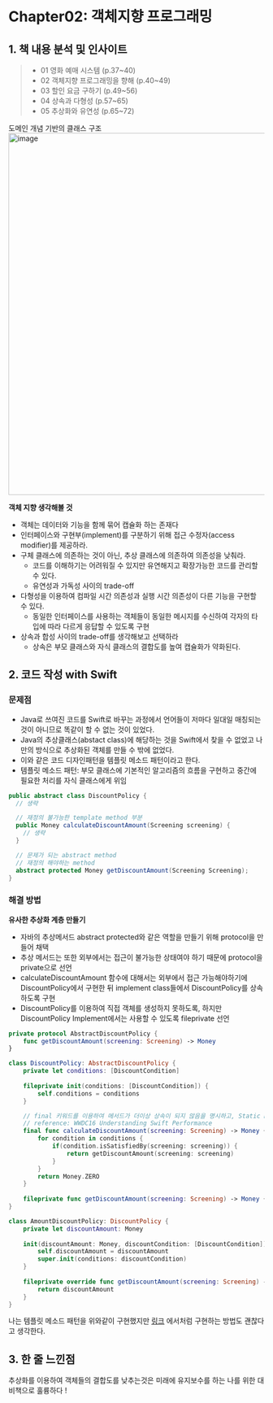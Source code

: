 # Chapter02: 객체지향 프로그래밍

## 1. 책 내용 분석 및 인사이트
> - 01 영화 예매 시스템 (p.37~40)
> - 02 객체지향 프로그래밍을 향해 (p.40~49)
> - 03 할인 요금 구하기 (p.49~56)
> - 04 상속과 다형성 (p.57~65)
> - 05 추상화와 유연성 (p.65~72)

도메인 개념 기반의 클래스 구조<br/>
<img width="712" alt="image" src="https://github.com/HM4725/ObjectStudy/assets/26588989/3dcfa385-29d2-43f0-a354-7eba14fd97d0">

**객체 지향 생각해볼 것**
- 객체는 데이터와 기능을 함께 묶어 캡슐화 하는 존재다
- 인터페이스와 구현부(implement)를 구분하기 위해 접근 수정자(access modifier)를 제공하라.
- 구체 클래스에 의존하는 것이 아닌, 추상 클래스에 의존하여 의존성을 낮춰라.
  - 코드를 이해하기는 어려워질 수 있지만 유연해지고 확장가능한 코드를 관리할 수 있다.
  - 유연성과 가독성 사이의 trade-off
- 다형성을 이용하여 컴파일 시간 의존성과 실행 시간 의존성이 다른 기능을 구현할 수 있다.
  - 동일한 인터페이스를 사용하는 객체들이 동일한 메시지를 수신하여 각자의 타입에 따라 다르게 응답할 수 있도록 구현
- 상속과 합성 사이의 trade-off를 생각해보고 선택하라
  - 상속은 부모 클래스와 자식 클래스의 결합도를 높여 캡슐화가 약화된다. 

## 2. 코드 작성 with Swift

### 문제점
- Java로 쓰여진 코드를 Swift로 바꾸는 과정에서 언어들이 저마다 일대일 매칭되는 것이 아니므로 똑같이 할 수 없는 것이 있었다.
- Java의 추상클래스(abstact class)에 해당하는 것을 Swift에서 찾을 수 없었고 나만의 방식으로 추상화된 객체를 만들 수 밖에 없었다.
- 이와 같은 코드 디자인패턴을 템플릿 메소드 패턴이라고 한다.
- 템플릿 메소드 패턴: 부모 클래스에 기본적인 알고리즘의 흐름을 구현하고 중간에 필요한 처리를 자식 클래스에게 위임

```java
public abstract class DiscountPolicy {
  // 생략

  // 재정의 불가능한 template method 부분
  public Money calculateDiscountAmount(Screening screening) {
    // 생략
  }

  // 문제가 되는 abstract method
  // 재정의 해야하는 method
  abstract protected Money getDiscountAmount(Screening Screening);
}
```

### 해결 방법

**유사한 추상화 계층 만들기**
  - 자바의 추상메서드 abstract protected와 같은 역할을 만들기 위해 protocol을 만들어 채택
  - 추상 메서드는 또한 외부에서는 접근이 불가능한 상태여야 하기 때문에 protocol을 private으로 선언
  - calculateDiscountAmount 함수에 대해서는 외부에서 접근 가능해야하기에 DiscountPolicy에서 구현한 뒤 implement class들에서 DiscountPolicy를 상속하도록 구현
  - DiscountPolicy를 이용하여 직접 객체를 생성하지 못하도록, 하지만 DiscountPolicy Implement에서는 사용할 수 있도록 fileprivate 선언

```swift
private protocol AbstractDiscountPolicy {
    func getDiscountAmount(screening: Screening) -> Money
}

class DiscountPolicy: AbstractDiscountPolicy {
    private let conditions: [DiscountCondition]
    
    fileprivate init(conditions: [DiscountCondition]) {
        self.conditions = conditions
    }

    // final 키워드를 이용하여 메서드가 더이상 상속이 되지 않음을 명시하고, Static Dispatch를 통해 런타임 시간을 향상시킬 수 있음
    // reference: WWDC16 Understanding Swift Performance
    final func calculateDiscountAmount(screening: Screening) -> Money {
        for condition in conditions {
            if(condition.isSatisfiedBy(screening: screening)) {
                return getDiscountAmount(screening: screening)
            }
        }
        return Money.ZERO
    }
    
    fileprivate func getDiscountAmount(screening: Screening) -> Money { return Money.ZERO }
}

class AmountDiscountPolicy: DiscountPolicy {
    private let discountAmount: Money
    
    init(discountAmount: Money, discountCondition: [DiscountCondition]) {
        self.discountAmount = discountAmount
        super.init(conditions: discountCondition)
    }
    
    fileprivate override func getDiscountAmount(screening: Screening) -> Money {
        return discountAmount
    }
}
```

나는 템플릿 메소드 패턴을 위와같이 구현했지만 [링크](https://icksw.tistory.com/260) 에서처럼 구현하는 방법도 괜찮다고 생각한다.

## 3. 한 줄 느낀점
추상화를 이용하여 객체들의 결합도를 낮추는것은 미래에 유지보수를 하는 나를 위한 대비책으로 훌륭하다 !
